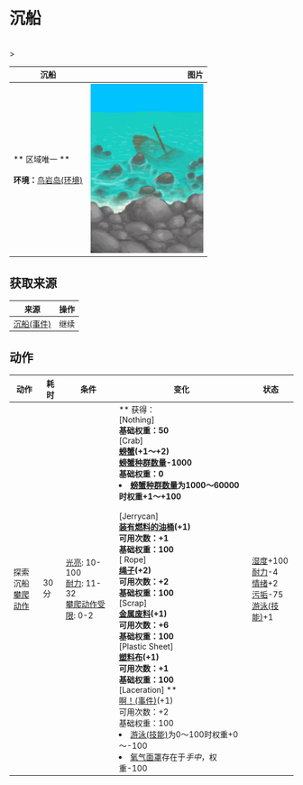 # 沉船  
>   
<br>  
>   
  
  沉船  |   图片   
 ----  |  ----:   
 ** 区域唯一 **<br><br>**环境：**[鸟岩岛(环境)](Env_BirdRock.md)  |  <img decoding="async" src="Sprite/Shipwreck.png" href="a.md" style="max-width:300px;max-height:300px;">   
  
## 获取来源  
来源  |  操作  
----  |  ----  
[沉船(事件)](Event_ShipwreckFound.md)  |  继续  
## 动作  
动作  |  耗时  |  条件  |  变化  |  状态  
----  |  ----  |  ----  |  ----  |  ----  
探索沉船<br>[攀爬动作](ClimbAction.md)  |  30分  |  [光亮](Light.md): 10-100<br>[耐力](Stamina.md): 11-32<br>[攀爬动作受限](ModifierClimb.md): 0-2  |  ** 获得： **<br>** [Nothing] **<br>基础权重：50<br>** [Crab] **<br>  [螃蟹](Crab.md)(+1～+2)<br>[螃蟹种群数量](Pop_Crab.md)-1000<br>基础权重：0<li>[螃蟹种群数量](Pop_Crab.md)为1000～60000时权重+1～+100</li><br>** [Jerrycan] **<br>  [装有燃料的油桶](JerrycanFuel.md)(+1)<br>可用次数：+1<br>基础权重：100<br>** [ Rope] **<br>  [绳子](Rope.md)(+2)<br>可用次数：+2<br>基础权重：100<br>** [Scrap] **<br>  [金属废料](MetalScrap.md)(+1)<br>可用次数：+6<br>基础权重：100<br>** [Plastic Sheet] **<br>  [塑料布](PlasticSheet.md)(+1)<br>可用次数：+1<br>基础权重：100<br>** [Laceration] **<br>  [啊！(事件)](Event_DiveLaceration.md)(+1)<br>可用次数：+2<br>基础权重：100<li>[游泳(技能)](Skill_Swimming.md)为0～100时权重+0～-100</li><li>[氧气面罩](Oxygen.md)存在于*手中*，权重-100</li>  |  [湿度](Wetness.md)+100<br>[耐力](Stamina.md)-4<br>[情绪](Morale.md)+2<br>[污垢](Filth.md)-75<br>[游泳(技能)](Skill_Swimming.md)+1  


<script>document.title="沉船 - 卡牌生存百科 Card Survival Wiki";</script>